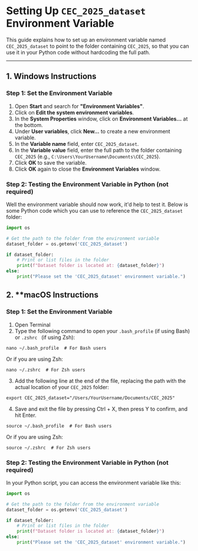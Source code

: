 # Setting Up `CEC_2025_dataset` Environment Variable

This guide explains how to set up an environment variable named `CEC_2025_dataset` to point to the folder containing `CEC_2025`, so that you can use it in your Python code without hardcoding the full path.

---

## 1. **Windows Instructions**

### **Step 1: Set the Environment Variable**

1. Open **Start** and search for **"Environment Variables"**.
2. Click on **Edit the system environment variables**.
3. In the **System Properties** window, click on **Environment Variables...** at the bottom.
4. Under **User variables**, click **New...** to create a new environment variable.
5. In the **Variable name** field, enter `CEC_2025_dataset`.
6. In the **Variable value** field, enter the full path to the folder containing `CEC_2025` (e.g., `C:\Users\YourUsername\Documents\CEC_2025`).
7. Click **OK** to save the variable.
8. Click **OK** again to close the **Environment Variables** window.

### **Step 2: Testing the Environment Variable in Python (not required)**

Well the environment variable should now work, it'd help to test it. Below is some Python code which you can use to reference the `CEC_2025_dataset` folder:

```python
import os

# Get the path to the folder from the environment variable
dataset_folder = os.getenv('CEC_2025_dataset')

if dataset_folder:
    # Print or list files in the folder
    print(f"Dataset folder is located at: {dataset_folder}")
else:
    print("Please set the 'CEC_2025_dataset' environment variable.")
```

## 2. **macOS Instructions

### **Step 1: Set the Environment Variable**

1. Open Terminal
2. Type the following command to open your `.bash_profile` (if using Bash) or `.zshrc ` (if using Zsh):
```
nano ~/.bash_profile  # For Bash users
```
Or if you are using Zsh:
```
nano ~/.zshrc  # For Zsh users
```
3. Add the following line at the end of the file, replacing the path with the actual location of your `CEC_2025` folder:
```
export CEC_2025_dataset="/Users/YourUsername/Documents/CEC_2025"
```
4. Save and exit the file by pressing Ctrl + X, then press Y to confirm, and hit Enter.

```
source ~/.bash_profile  # For Bash users
```
Or if you are using Zsh:
```
source ~/.zshrc  # For Zsh users
```

### **Step 2: Testing the Environment Variable in Python (not required)**
In your Python script, you can access the environment variable like this:

```python
import os

# Get the path to the folder from the environment variable
dataset_folder = os.getenv('CEC_2025_dataset')

if dataset_folder:
    # Print or list files in the folder
    print(f"Dataset folder is located at: {dataset_folder}")
else:
    print("Please set the 'CEC_2025_dataset' environment variable.")

```


